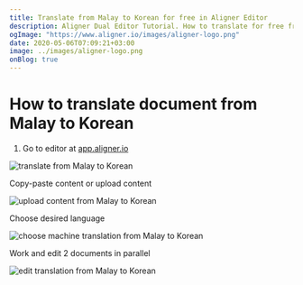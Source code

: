 ```yaml
---
title: Translate from Malay to Korean for free in Aligner Editor
description: Aligner Dual Editor Tutorial. How to translate for free from Malay to Korean. Aligner is multilingual document management platform. 
ogImage: "https://www.aligner.io/images/aligner-logo.png"
date: 2020-05-06T07:09:21+03:00
image: ../images/aligner-logo.png
onBlog: true
---
```


# How to translate document from Malay to Korean

1. Go to editor at [app.aligner.io](https://app.aligner.io "Aligner App web page")

![translate from Malay to Korean](../aligner-blank-editor.png "translate from Malay to Korean")

Copy-paste content or upload content

![upload content from Malay to Korean](../aligner-uploaded-document.png "upload content from Malay to Korean")

Choose desired language

![choose machine translation from Malay to Korean](../aligner-language-dropdown.png "choose machine translation from Malay to Korean")

Work and edit 2 documents in parallel

![edit translation from Malay to Korean](../aligner-double-sitded-editor.png "edit translation from Malay to Korean")

